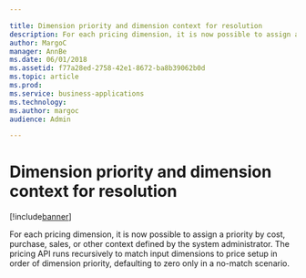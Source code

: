 ```yaml
---

title: Dimension priority and dimension context for resolution
description: For each pricing dimension, it is now possible to assign a priority by cost, purchase, sales, or other context defined by the system administrator.
author: MargoC
manager: AnnBe
ms.date: 06/01/2018
ms.assetid: f77a28ed-2758-42e1-8672-ba8b39062b0d
ms.topic: article
ms.prod: 
ms.service: business-applications
ms.technology: 
ms.author: margoc
audience: Admin

---
```

#  Dimension priority and dimension context for resolution 


[!include[banner](../../includes/banner.md)]

For each pricing dimension, it is now possible to assign a priority by cost,
purchase, sales, or other context defined by the system administrator. The
pricing API runs recursively to match input dimensions to price setup in order
of dimension priority, defaulting to zero only in a no-match scenario.

